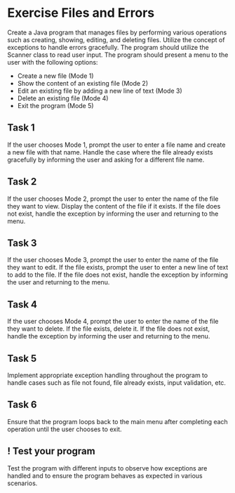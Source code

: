 # Exercise Files and Errors

Create a Java program that manages files by performing various operations such as creating, showing, editing, and deleting files. Utilize the concept of exceptions to handle errors gracefully.
The program should utilize the Scanner class to read user input.
The program should present a menu to the user with the following options:
- Create a new file (Mode 1)
- Show the content of an existing file (Mode 2)
- Edit an existing file by adding a new line of text (Mode 3)
- Delete an existing file (Mode 4)
- Exit the program (Mode 5)

## Task 1
If the user chooses Mode 1, prompt the user to enter a file name and create a new file with that name. Handle the case where the file already exists gracefully by informing the user and asking for a different file name.

## Task 2
If the user chooses Mode 2, prompt the user to enter the name of the file they want to view. Display the content of the file if it exists. If the file does not exist, handle the exception by informing the user and returning to the menu.

## Task 3
If the user chooses Mode 3, prompt the user to enter the name of the file they want to edit. If the file exists, prompt the user to enter a new line of text to add to the file. If the file does not exist, handle the exception by informing the user and returning to the menu.

## Task 4
If the user chooses Mode 4, prompt the user to enter the name of the file they want to delete. If the file exists, delete it. If the file does not exist, handle the exception by informing the user and returning to the menu.

## Task 5
Implement appropriate exception handling throughout the program to handle cases such as file not found, file already exists, input validation, etc.

## Task 6
Ensure that the program loops back to the main menu after completing each operation until the user chooses to exit.

## ! Test your program
Test the program with different inputs to observe how exceptions are handled and to ensure the program behaves as expected in various scenarios.